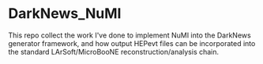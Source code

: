 # DarkNews_NuMI
This repo collect the work I've done to implement NuMI into the DarkNews generator framework, and how output HEPevt files can be incorporated into the standard LArSoft/MicroBooNE reconstruction/analysis chain.
